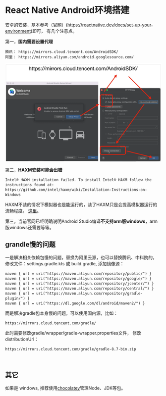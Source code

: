 # React Native Android环境搭建
安卓的安装，基本参考（官网）(https://reactnative.dev/docs/set-up-your-environment)即可，
有几个注意点。

第一，**国内需要设置代理**
```
腾讯： https://mirrors.cloud.tencent.com/AndroidSDK/
阿里： https://mirrors.aliyun.com/android.googlesource.com/
```
<img src="./pics/Android Proxy.webp" />

第二，**HAXM安装可能会出错**
```
Intel® HAXM installation failed. To install Intel® HAXM follow the instructions found at: https://github.com/intel/haxm/wiki/Installation-Instructions-on-Windows
```
HAXM不装的情况下模拟器也是能运行的，装了HAXM只是会提高模拟器运行的流畅程度。
[这里](https://blog.csdn.net/qq_24033983/article/details/123335806)。

第三，当前官网已经明确说明Android Studio编译**不支持arm版windows**，arm版windows还需要等等。


## grandle慢的问题
一是解决相关依赖包慢的问题，替换为阿里云源，也可以替换腾讯、中科院的，
修改文件：settings.gradle.kts 或 build.gradle, 添加镜像源：
```
maven { url = uri("https://maven.aliyun.com/repository/public/") }
maven { url = uri("https://maven.aliyun.com/repository/google/") }
maven { url = uri("https://maven.aliyun.com/repository/jcenter/") }
maven { url = uri("https://maven.aliyun.com/repository/central/") }
maven { url = uri("https://maven.aliyun.com/repository/gradle-plugin/") }
maven { url = uri("https://dl.google.com/dl/android/maven2/") }
```
而是解决gradle包本身慢的问题，可以使用国内源，比如：
```
https://mirrors.cloud.tencent.com/gradle/
```
此时需要修改gradle/wrapper/gradle-wrapper.properties文件，
修改distributionUrl：
```
https://mirrors.cloud.tencent.com/gradle/gradle-8.7-bin.zip
```

<br>

## 其它
如果是 windows, 推荐使用[chocolatey](https://chocolatey.org/install)管理Node、JDK等包。